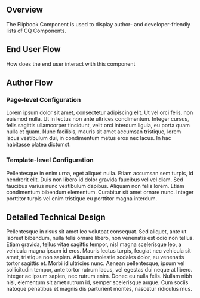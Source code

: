 ## Overview

The Flipbook Component is used to display author- and developer-friendly lists of CQ Components.


## End User Flow

How does the end user interact with this component


## Author Flow

### Page-level Configuration

Lorem ipsum dolor sit amet, consectetur adipiscing elit. Ut vel orci felis, non euismod nulla. Ut in lectus non ante ultrices condimentum. Integer cursus, felis sagittis ullamcorper tincidunt, velit orci interdum ligula, eu porta quam nulla et quam. Nunc facilisis, mauris sit amet accumsan tristique, lorem lacus vestibulum dui, in condimentum metus eros nec lacus. In hac habitasse platea dictumst.

### Template-level Configuration

Pellentesque in enim urna, eget aliquet nulla. Etiam accumsan sem turpis, id hendrerit elit. Duis non libero id dolor gravida faucibus vel vel diam. Sed faucibus varius nunc vestibulum dapibus. Aliquam non felis lorem. Etiam condimentum bibendum elementum. Curabitur sit amet ornare nunc. Integer porttitor turpis vel enim tristique eu porttitor magna interdum.


## Detailed Technical Design

Pellentesque in risus sit amet leo volutpat consequat. Sed aliquet, ante ut laoreet bibendum, nulla felis ornare libero, non venenatis est odio non tellus. Etiam gravida, tellus vitae sagittis tempor, nisl magna scelerisque leo, a vehicula magna ipsum id eros. Mauris lectus turpis, feugiat nec vehicula sit amet, tristique non sapien. Aliquam molestie sodales dolor, eu venenatis tortor sagittis et. Morbi id ultricies nunc. Aenean pellentesque, ipsum vel sollicitudin tempor, ante tortor rutrum lacus, vel egestas dui neque at libero. Integer ac ipsum sapien, nec rutrum enim. Donec eu nulla felis. Nullam nibh nisl, elementum sit amet rutrum id, semper scelerisque augue. Cum sociis natoque penatibus et magnis dis parturient montes, nascetur ridiculus mus.
